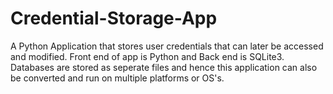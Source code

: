 # Credential-Storage-App
A Python Application that stores user credentials that can later be accessed and modified. Front end of app is Python and Back end is SQLite3.
Databases are stored as seperate files and hence this application can also be converted and run on multiple platforms or OS's.


